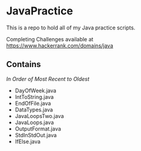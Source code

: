 # JavaPractice
This is a repo to hold all of my Java practice scripts.

Completing Challenges available at https://www.hackerrank.com/domains/java

## Contains
*In Order of Most Recent to Oldest*
- DayOfWeek.java
- IntToString.java
- EndOfFile.java
- DataTypes.java
- JavaLoopsTwo.java
- JavaLoops.java
- OutputFormat.java
- StdInStdOut.java
- IfElse.java
